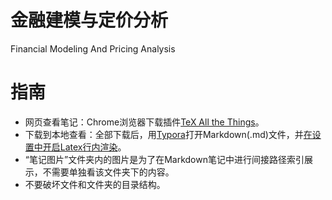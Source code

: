 # 金融建模与定价分析
Financial Modeling And Pricing Analysis<br/>
# 指南
* 网页查看笔记：Chrome浏览器下载插件[TeX All the Things](https://chrome.google.com/webstore/search/Tex%20All%20the%20things?hl=zh-CN)。<br/>
* 下载到本地查看：全部下载后，用[Typora](https://www.typora.io/)打开Markdown(.md)文件，并[在设置中开启Latex行内渲染](https://www.cnblogs.com/144823836yj/p/10263070.html)。<br/>
* “笔记图片”文件夹内的图片是为了在Markdown笔记中进行间接路径索引展示，不需要单独看该文件夹下的内容。<br/>
* 不要破坏文件和文件夹的目录结构。<br/>
